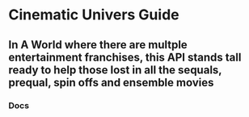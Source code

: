 # Cinematic Univers Guide

## In A World where there are multple entertainment franchises, this API stands tall ready to help those lost in all the sequals, prequal, spin offs and ensemble movies

### Docs